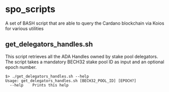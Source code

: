 # spo_scripts
A set of BASH script that are able to query the Cardano blockchain via Koios for various utilities

## get_delegators_handles.sh
This script retrieves all the ADA Handles owned by stake pool delegators. The script takes a mandatory BECH32 stake pool ID as input and an optional epoch number.
```
$> ./get_delegators_handles.sh --help
Usage: get_delegators_handles.sh [BECH32_POOL_ID] [EPOCH?]
  --help    Prints this help
```
